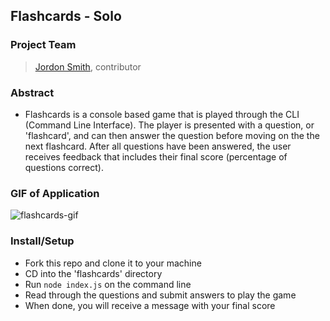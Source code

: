 ## Flashcards - Solo

### Project Team 

>[Jordon Smith](https://github.com/jdxsmith), contributor

### Abstract

- Flashcards is a console based game that is played through the CLI (Command Line Interface).  The player is presented with a question, or 'flashcard', and can then answer the question before moving on the the next flashcard.  After all questions have been answered, the user receives feedback that includes their final score (percentage of questions correct).

### GIF of Application

![flashcards-gif](https://user-images.githubusercontent.com/67242223/95534460-29c49380-09a3-11eb-8537-da2d8ebab001.gif)

### Install/Setup

- Fork this repo and clone it to your machine
- CD into the 'flashcards' directory
- Run `node index.js` on the command line
- Read through the questions and submit answers to play the game
- When done, you will receive a message with your final score
